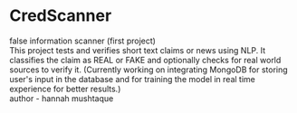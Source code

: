 # CredScanner

false information scanner (first project)
<br>
This project tests and verifies short text claims or news using NLP. It classifies the claim as REAL or FAKE and optionally checks for real world sources to verify it.
(Currently working on integrating MongoDB for storing user's input in the database and for training the model in real time experience for better results.)
<br>
author - hannah mushtaque
